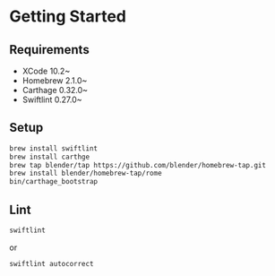 # Getting Started
  
## Requirements

- XCode 10.2~
- Homebrew 2.1.0~
- Carthage 0.32.0~
- Swiftlint 0.27.0~

## Setup

```sh
brew install swiftlint
brew install carthge
brew tap blender/tap https://github.com/blender/homebrew-tap.git
brew install blender/homebrew-tap/rome
bin/carthage_bootstrap
```

## Lint

```sh
swiftlint
```
or
```sh
swiftlint autocorrect
```

